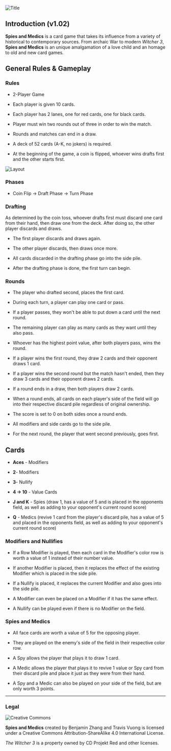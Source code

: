![Title](http://i.imgur.com/SMNA2xd.jpg)


## Introduction (v1.02)


**Spies and Medics** is a card game that takes its influence from a variety of historical to contemporary sources.
From archaic War to modern *Witcher 3*, **Spies and Medics** is an unique amalgamation of a love child and an homage to old and new card games.

## General Rules & Gameplay


### Rules

* 2-Player Game

* Each player is given 10 cards.

* Each player has 2 lanes, one for red cards, one for black cards.

* Player must win two rounds out of three in order to win the match.

* Rounds and matches can end in a draw.

* A deck of 52 cards (A-K, no jokers) is required.

* At the beginning of the game, a coin is flipped, whoever wins drafts first and the other starts first.

![Layout](http://i.imgur.com/JJUynCQ.jpg)


### Phases

* Coin Flip -> Draft Phase -> Turn Phase

### Drafting
As determined by the coin toss, whoever drafts first must discard one card from their hand, then draw one from the deck. After doing so, the other player discards and draws.

* The first player discards and draws again.

* The other player discards, then draws once more.

* All cards discarded in the drafting phase go into the side pile.

* After the drafting phase is done, the first turn can begin.

### Rounds
* The player who drafted second, places the first card.

* During each turn, a player can play one card or pass.

* If a player passes, they won't be able to put down a card until the next round.

* The remaining player can play as many cards as they want until they also pass.

* Whoever has the highest point value, after both players pass, wins the round.

* If a player wins the first round, they draw 2 cards and their opponent draws 1 card.

* If a player wins the second round but the match hasn't ended, then they draw 3 cards and their opponent draws 2 cards.

* If a round ends in a draw, then both players draw 2 cards.

* When a round ends, all cards on each player's side of the field will go into their respective discard pile regardless of original ownership.

* The score is set to 0 on both sides once a round ends.

* All modifiers and side cards go to the side pile.

* For the next round, the player that went second previously, goes first.

## Cards

* **Aces** - Modifiers

* **2**- Modifiers

* **3**- Nullify

* **4 -> 10** - Value Cards

* **J and K** - Spies (draw 1, has a value of 5 and is placed in the opponents field, as well as adding to your opponent's current round score)

* **Q** - Medics (revive 1 card from the player's discard pile, has a value of 5 and placed in the opponents field, as well as adding to your opponent's current round score)

### Modifiers and Nullifies
* If a Row Modifier is played, then each card in the Modifier's color row is worth a value of 1 instead of their number value.

* If another Modifier is placed, then it replaces the effect of the existing Modifier which is placed in the side pile.

* If a Nullify is placed, it replaces the current Modifier and also goes into the side pile.

* A Modifier can even be placed on a Modifier if it has the same effect.

* A Nullify can be played even if there is no Modifier on the field.

### **Spies and Medics**
* All face cards are worth a value of 5 for the opposing player.

* They are played on the enemy's side of the field in their respective color row.

* A Spy allows the player that plays it to draw 1 card.

* A Medic allows the player that plays it to revive 1 value or Spy card from their discard pile and place it just as they were from their hand.

* A Spy and a Medic can also be played on your side of the field, but are only worth 3 points.

_______________________________________________________________________

### Legal
![Creative Commons](https://licensebuttons.net/l/by-sa/4.0/88x31.png)

**Spies and Medics** created by Benjamin Zhang and Travis Vuong is licensed under a Creative Commons Attribution-ShareAlike 4.0 International License.

*The Witcher 3* is a property owned by CD Projekt Red and other licenses.
